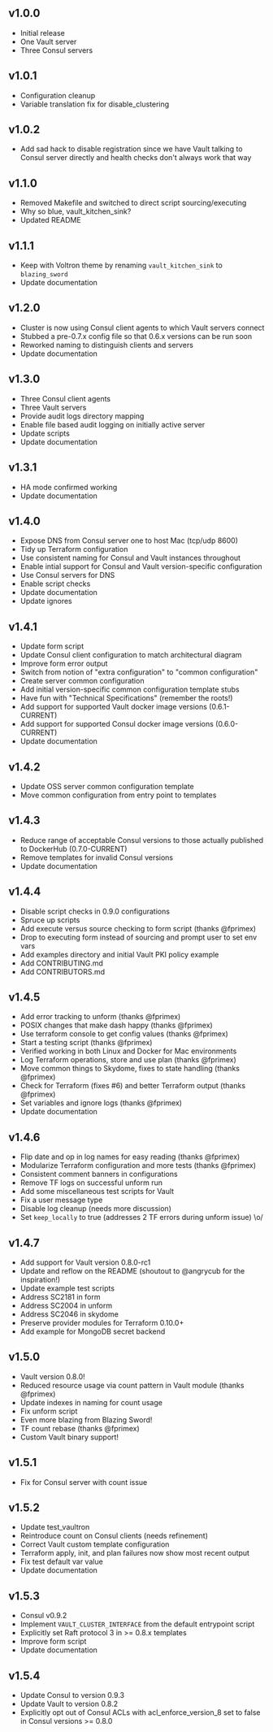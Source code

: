 ## v1.0.0

- Initial release
 - One Vault server
 - Three Consul servers

## v1.0.1

- Configuration cleanup
- Variable translation fix for disable_clustering

## v1.0.2

- Add sad hack to disable registration since we have Vault talking to
  Consul server directly and health checks don't always work that way

## v1.1.0

- Removed Makefile and switched to direct script sourcing/executing
- Why so blue, vault_kitchen_sink?
- Updated README

## v1.1.1

- Keep with Voltron theme by renaming `vault_kitchen_sink` to `blazing_sword`
- Update documentation

## v1.2.0

- Cluster is now using Consul client agents to which Vault servers connect
- Stubbed a pre-0.7.x config file so that 0.6.x versions can be run soon
- Reworked naming to distinguish clients and servers
- Update documentation

## v1.3.0

- Three Consul client agents
- Three Vault servers
- Provide audit logs directory mapping
- Enable file based audit logging on initially active server
- Update scripts
- Update documentation

## v1.3.1

- HA mode confirmed working
- Update documentation

## v1.4.0

- Expose DNS from Consul server one to host Mac (tcp/udp 8600)
- Tidy up Terraform configuration
- Use consistent naming for Consul and Vault instances throughout
- Enable intial support for Consul and Vault version-specific configuration
- Use Consul servers for DNS
- Enable script checks
- Update documentation
- Update ignores

## v1.4.1

- Update form script
- Update Consul client configuration to match architectural diagram
- Improve form error output
- Switch from notion of "extra configuration" to "common configuration"
- Create server common configuration
- Add initial version-specific common configuration template stubs
- Have fun with "Technical Specifications" (remember the roots!)
- Add support for supported Vault docker image versions (0.6.1-CURRENT)
- Add support for supported Consul docker image versions (0.6.0-CURRENT)
- Update documentation

## v1.4.2

- Update OSS server common configuration template
- Move common configuration from entry point to templates

## v1.4.3

- Reduce range of acceptable Consul versions to those actually published
  to DockerHub (0.7.0-CURRENT)
- Remove templates for invalid Consul versions
- Update documentation

## v1.4.4

- Disable script checks in 0.9.0 configurations
- Spruce up scripts
- Add execute versus source checking to form script (thanks @fprimex)
- Drop to executing form instead of sourcing and prompt user to set env vars
- Add examples directory and initial Vault PKI policy example
- Add CONTRIBUTING.md
- Add CONTRIBUTORS.md

## v1.4.5

- Add error tracking to unform (thanks @fprimex)
- POSIX changes that make dash happy (thanks @fprimex)
- Use terraform console to get config values (thanks @fprimex)
- Start a testing script (thanks @fprimex)
- Verified working in both Linux and Docker for Mac environments
- Log Terraform operations, store and use plan (thanks @fprimex)
- Move common things to Skydome, fixes to state handling (thanks @fprimex)
- Check for Terraform (fixes #6) and better Terraform output (thanks @fprimex)
- Set variables and ignore logs (thanks @fprimex)
- Update documentation

## v1.4.6

- Flip date and op in log names for easy reading (thanks @fprimex)
- Modularize Terraform configuration and more tests (thanks @fprimex)
- Consistent comment banners in configurations
- Remove TF logs on successful unform run
- Add some miscellaneous test scripts for Vault
- Fix a user message type
- Disable log cleanup (needs more discussion)
- Set `keep_locally` to true (addresses 2 TF errors during unform issue) \o/

## v1.4.7

- Add support for Vault version 0.8.0-rc1
- Update and reflow on the README (shoutout to @angrycub for the inspiration!)
- Update example test scripts
- Address SC2181 in form
- Address SC2004 in unform
- Address SC2046 in skydome
- Preserve provider modules for Terraform 0.10.0+
- Add example for MongoDB secret backend

## v1.5.0

- Vault version 0.8.0!
- Reduced resource usage via count pattern in Vault module (thanks @fprimex)
- Update indexes in naming for count usage
 - Fix unform script
- Even more blazing from Blazing Sword!
- TF count rebase (thanks @fprimex)
- Custom Vault binary support!

## v1.5.1

- Fix for Consul server with count issue

## v1.5.2

- Update test_vaultron
- Reintroduce count on Consul clients (needs refinement)
- Correct Vault custom template configuration
- Terraform apply, init, and plan failures now show most recent output
- Fix test default var value
- Update documentation


## v1.5.3

- Consul v0.9.2
- Implement `VAULT_CLUSTER_INTERFACE` from the default entrypoint script
- Explicitly set Raft protocol 3 in >= 0.8.x templates
- Improve form script
- Update documentation

## v1.5.4

- Update Consul to version 0.9.3
- Update Vault to version 0.8.2
- Explicitly opt out of Consul ACLs with acl_enforce_version_8 set to false in Consul versions >= 0.8.0
